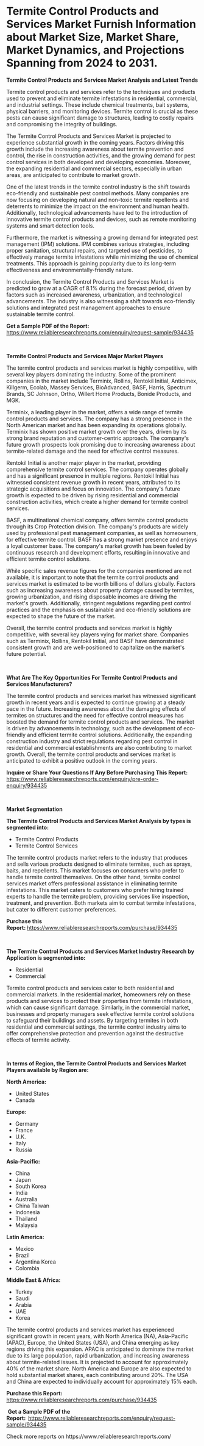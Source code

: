 <p><h1>Termite Control Products and Services Market Furnish Information about Market Size, Market Share, Market Dynamics, and Projections Spanning from 2024 to 2031.</h1></p><p><strong>Termite Control Products and Services Market Analysis and Latest Trends</strong></p>
<p><p>Termite control products and services refer to the techniques and products used to prevent and eliminate termite infestations in residential, commercial, and industrial settings. These include chemical treatments, bait systems, physical barriers, and monitoring devices. Termite control is crucial as these pests can cause significant damage to structures, leading to costly repairs and compromising the integrity of buildings.</p><p>The Termite Control Products and Services Market is projected to experience substantial growth in the coming years. Factors driving this growth include the increasing awareness about termite prevention and control, the rise in construction activities, and the growing demand for pest control services in both developed and developing economies. Moreover, the expanding residential and commercial sectors, especially in urban areas, are anticipated to contribute to market growth.</p><p>One of the latest trends in the termite control industry is the shift towards eco-friendly and sustainable pest control methods. Many companies are now focusing on developing natural and non-toxic termite repellents and deterrents to minimize the impact on the environment and human health. Additionally, technological advancements have led to the introduction of innovative termite control products and devices, such as remote monitoring systems and smart detection tools.</p><p>Furthermore, the market is witnessing a growing demand for integrated pest management (IPM) solutions. IPM combines various strategies, including proper sanitation, structural repairs, and targeted use of pesticides, to effectively manage termite infestations while minimizing the use of chemical treatments. This approach is gaining popularity due to its long-term effectiveness and environmentally-friendly nature.</p><p>In conclusion, the Termite Control Products and Services Market is predicted to grow at a CAGR of 8.1% during the forecast period, driven by factors such as increased awareness, urbanization, and technological advancements. The industry is also witnessing a shift towards eco-friendly solutions and integrated pest management approaches to ensure sustainable termite control.</p></p>
<p><strong>Get a Sample PDF of the Report:&nbsp;</strong> <a href="https://www.reliableresearchreports.com/enquiry/request-sample/934435">https://www.reliableresearchreports.com/enquiry/request-sample/934435</a></p>
<p>&nbsp;</p>
<p><strong>Termite Control Products and Services Major Market Players</strong></p>
<p><p>The termite control products and services market is highly competitive, with several key players dominating the industry. Some of the prominent companies in the market include Terminix, Rollins, Rentokil Initial, Anticimex, Killgerm, Ecolab, Massey Services, BioAdvanced, BASF, Harris, Spectrum Brands, SC Johnson, Ortho, Willert Home Products, Bonide Products, and MGK.</p><p>Terminix, a leading player in the market, offers a wide range of termite control products and services. The company has a strong presence in the North American market and has been expanding its operations globally. Terminix has shown positive market growth over the years, driven by its strong brand reputation and customer-centric approach. The company's future growth prospects look promising due to increasing awareness about termite-related damage and the need for effective control measures.</p><p>Rentokil Initial is another major player in the market, providing comprehensive termite control services. The company operates globally and has a significant presence in multiple regions. Rentokil Initial has witnessed consistent revenue growth in recent years, attributed to its strategic acquisitions and focus on innovation. The company's future growth is expected to be driven by rising residential and commercial construction activities, which create a higher demand for termite control services.</p><p>BASF, a multinational chemical company, offers termite control products through its Crop Protection division. The company's products are widely used by professional pest management companies, as well as homeowners, for effective termite control. BASF has a strong market presence and enjoys a loyal customer base. The company's market growth has been fueled by continuous research and development efforts, resulting in innovative and efficient termite control solutions.</p><p>While specific sales revenue figures for the companies mentioned are not available, it is important to note that the termite control products and services market is estimated to be worth billions of dollars globally. Factors such as increasing awareness about property damage caused by termites, growing urbanization, and rising disposable incomes are driving the market's growth. Additionally, stringent regulations regarding pest control practices and the emphasis on sustainable and eco-friendly solutions are expected to shape the future of the market.</p><p>Overall, the termite control products and services market is highly competitive, with several key players vying for market share. Companies such as Terminix, Rollins, Rentokil Initial, and BASF have demonstrated consistent growth and are well-positioned to capitalize on the market's future potential.</p></p>
<p>&nbsp;</p>
<p><strong>What Are The Key Opportunities For Termite Control Products and Services Manufacturers?</strong></p>
<p><p>The termite control products and services market has witnessed significant growth in recent years and is expected to continue growing at a steady pace in the future. Increasing awareness about the damaging effects of termites on structures and the need for effective control measures has boosted the demand for termite control products and services. The market is driven by advancements in technology, such as the development of eco-friendly and efficient termite control solutions. Additionally, the expanding construction industry and strict regulations regarding pest control in residential and commercial establishments are also contributing to market growth. Overall, the termite control products and services market is anticipated to exhibit a positive outlook in the coming years.</p></p>
<p><strong>Inquire or Share Your Questions If Any Before Purchasing This Report:</strong> <a href="https://www.reliableresearchreports.com/enquiry/pre-order-enquiry/934435">https://www.reliableresearchreports.com/enquiry/pre-order-enquiry/934435</a></p>
<p>&nbsp;</p>
<p><strong>Market Segmentation</strong></p>
<p><strong>The Termite Control Products and Services Market Analysis by types is segmented into:</strong></p>
<p><ul><li>Termite Control Products</li><li>Termite Control Services</li></ul></p>
<p><p>The termite control products market refers to the industry that produces and sells various products designed to eliminate termites, such as sprays, baits, and repellents. This market focuses on consumers who prefer to handle termite control themselves. On the other hand, termite control services market offers professional assistance in eliminating termite infestations. This market caters to customers who prefer hiring trained experts to handle the termite problem, providing services like inspection, treatment, and prevention. Both markets aim to combat termite infestations, but cater to different customer preferences.</p></p>
<p><strong>Purchase this Report:&nbsp;</strong><a href="https://www.reliableresearchreports.com/purchase/934435">https://www.reliableresearchreports.com/purchase/934435</a></p>
<p>&nbsp;</p>
<p><strong>The Termite Control Products and Services Market Industry Research by Application is segmented into:</strong></p>
<p><ul><li>Residential</li><li>Commercial</li></ul></p>
<p><p>Termite control products and services cater to both residential and commercial markets. In the residential market, homeowners rely on these products and services to protect their properties from termite infestations, which can cause significant damage. Similarly, in the commercial market, businesses and property managers seek effective termite control solutions to safeguard their buildings and assets. By targeting termites in both residential and commercial settings, the termite control industry aims to offer comprehensive protection and prevention against the destructive effects of termite activity.</p></p>
<p>&nbsp;</p>
<p><strong>In terms of Region, the Termite Control Products and Services Market Players available by Region are:</strong></p>
<p>
    <p> <strong> North America: </strong>
        <ul>
            <li>United States</li>
            <li>Canada</li>
        </ul>
        </p> 
    <p> <strong> Europe: </strong>
        <ul>
            <li>Germany</li>
            <li>France</li>
            <li>U.K.</li>
            <li>Italy</li>
            <li>Russia</li>
        </ul>
        </p> 
    <p> <strong> Asia-Pacific: </strong>
        <ul>
            <li>China</li>
            <li>Japan</li>
            <li>South Korea</li>
            <li>India</li>
            <li>Australia</li>
            <li>China Taiwan</li>
            <li>Indonesia</li>
            <li>Thailand</li>
            <li>Malaysia</li>
        </ul>
        </p> 
    <p> <strong> Latin America: </strong>
        <ul>
            <li>Mexico</li>
            <li>Brazil</li>
            <li>Argentina Korea</li>
            <li>Colombia</li>
        </ul>
        </p> 
    <p> <strong> Middle East & Africa: </strong>
        <ul>
            <li>Turkey</li>
            <li>Saudi</li>
            <li>Arabia</li>
            <li>UAE</li>
            <li>Korea</li>
        </ul>
    </p>
    </p>
<p><p>The termite control products and services market has experienced significant growth in recent years, with North America (NA), Asia-Pacific (APAC), Europe, the United States (USA), and China emerging as key regions driving this expansion. APAC is anticipated to dominate the market due to its large population, rapid urbanization, and increasing awareness about termite-related issues. It is projected to account for approximately 40% of the market share. North America and Europe are also expected to hold substantial market shares, each contributing around 20%. The USA and China are expected to individually account for approximately 15% each.</p></p>
<p><strong>Purchase this Report: </strong><a href="https://www.reliableresearchreports.com/purchase/934435">https://www.reliableresearchreports.com/purchase/934435</a></p>
<p>&nbsp;<strong>Get a Sample PDF of the Report:&nbsp;&nbsp;</strong><a href="https://www.reliableresearchreports.com/enquiry/request-sample/934435">https://www.reliableresearchreports.com/enquiry/request-sample/934435</a></p>
<p><strong></strong></p>
<p>Check more reports on https://www.reliableresearchreports.com/</p>